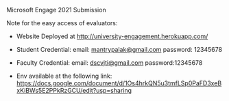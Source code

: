 Microsoft Engage 2021 Submission

Note for the easy access of evaluators: 
- Website Deployed at http://university-engagement.herokuapp.com/

- Student Credential:
email: mantrypalak@gmail.com
password: 12345678

- Faculty Credential:
email: dscvjti@gmail.com
password:12345678

- Env available at the following link: https://docs.google.com/document/d/1Os4hrkQN5u3tmfLSp0PaFD3xeBxKiBWs5E2PPkRzGCU/edit?usp=sharing






